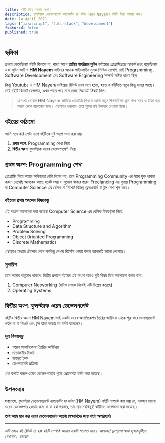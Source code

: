 ```yaml
---
title: বইটি নিয়ে আমার কথা!
description: ফুলস্ট্যাক ডেভেলপমেন্ট কানেকটিং দ্য ডটস (HM Nayem) বইটি নিয়ে আমার কথা।
date: 14 April 2021
tags: ["javascript", "full-stack", "development"]
featured: false
published: true
---
```


## ভূমিকা

প্রথমে ভেবেছিলাম বইটি কিনবো না, কারণ আগে **তামিম শাহরিয়ার সুবিন** ভাইয়ের _প্রোগ্রামিংয়ের আশ্চর্য জগৎ_ পড়েছিলার এবং সুবিন ভাই ও **HM Nayem** ভাইয়ের অনেক গাইডলাইন মুলক ভিডিও দেখেছি তাই Programming, Software Development এবং Software Engineering সম্পর্কে সঠিক ধারণা ছিল।

কিন্তু Youtube এ HM Nayem ভাইয়ের রিভিউ দেখে মনে হলো, হয়ত বা বইটিতে নতুন কিছু যানার আছে। তাই বইটি কিনেই ফেললাম, এখন পড়ার পরে মনে হচ্ছে সিদ্ধান্তটা ঠিকই ছিল।

> অসংখ্য ধন্যবাদ HM Nayem ভাইকে প্রোগ্রামিং শিখতে আসা নতুন শিক্ষার্থিদের ভুল পথে সময় ও টাকা ব্যয় করার থেকে বাচানোর জন্য। এছাড়াও ধন্যবাদ এতো সুন্দর বই উপহার দেওয়ার জন্য।

## বইয়ের কাঠামো

আমি মনে করি মোটা দাগে বইটিকে দুই ভাগে ভাগ করা যায়:

1. **প্রথম অংশ**: Programming শেখা নিয়ে
2. **দ্বিতীয় অংশ**: ফুলস্ট্যাক ওয়েব ডেভেলপমেন্ট নিয়ে

## প্রথম অংশ: Programming শেখা

প্রোগ্রামিং নিয়ে আমার অভিজ্ঞতা বেশি দিনের নয়, তবে Programming Community এর সাথে যুক্ত থাকার করণে দেখেছি অনেকের কাছে যথেষ্ট সময় ও সুযোগ থাকার পরেও Freelancing এর গুতায় Programming বা Computer Science এর বেসিক না শিখেই বিভিন্ন ফ্রেমওয়ার্ক বা টুল শেখা শুরু করে।

### বইয়ের প্রথম অংশের বিষয়বস্তু

এই অংশে আলোচনা করা হয়েছে Computer Science এর বেসিক বিষয়গুলো নিয়ে:

- Programming
- Data Structure and Algorithm
- Problem Solving
- Object Oriented Programming
- Discrete Mathematics

এছাড়াও অধ্যায় চৌদ্দোর শেষে সবকিছু শেখার রির্সোস শেয়ার করার ব্যাপারটি ভালো লেগেছে।

### সুপারিশ

তবে আমার অনুরোধ থাকবে, দ্বিতীয় প্রকাশে বইয়ের এই অংশে আরও দুটি বিষয় নিয়ে আলােচনা করার জন্য:

1. Computer Networking (যদিও লেখক নিজেই এটি উল্লেখ করেছে)
2. Operating Systems

## দ্বিতীয় অংশ: ফুলস্ট্যাক ওয়েব ডেভেলপমেন্ট

বইটির দ্বিতীয় অংশে HM Nayem ভাই একটা ওয়েব অ্যপলিকেশন তৈরির আইডিয়া থেকে শুরু করে ডেপলয়মেন্ট পর্যন্ত যা যা থিওরি এবং টুল যানা দরকার তা বর্নণা করেছেন।

### মূল বিষয়বস্তু

- ওয়েব অ্যপলিকেশন তৈরির আইডিয়া
- প্রয়োজনীয় থিওরি
- ব্যবহৃত টুলস
- ডেপলয়মেন্ট প্রক্রিয়া

এক কথাই বললে ওয়েব ডেভেলপমেন্টে পুরো প্রোসেসটা বর্ননা করা হয়েছে।

## উপসংহার

সবশেষে, _ফুলস্ট্যাক ডেভেলপমেন্ট কানেকটিং দ্য ডটস_ (HM Nayem) বইটি সম্পর্কে বলা যায় যে, একজন ভালো ওয়েব ডেভেলপার হওয়ার জন্য যা যা করা দরকার, তার প্রায় সবকিছুই বইটিতে আলোচনা করা হয়েছে।

**তাই আমি মনে করি ওয়েব ডেভেলপমেন্টে আগ্রহী শিক্ষার্থিদের জন্য বইটি অপরিহার্য।**

---

_এটি কোন বই রিভিউ না বরং বইটি সম্পর্কে আমার একটা মতামত মাত্র। আশাকরি ভুলগুলো ক্ষমা সুন্দর দৃষ্টিতে দেখবেন। ধন্যবাদ_

